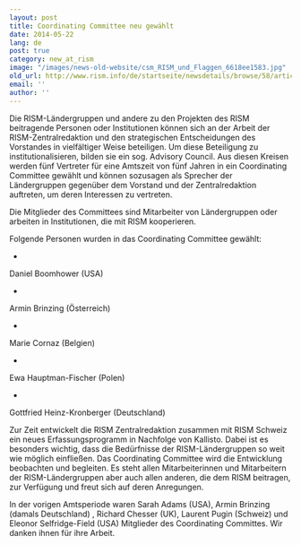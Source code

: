```yaml
---
layout: post
title: Coordinating Committee neu gewählt
date: 2014-05-22
lang: de
post: true
category: new_at_rism
image: "/images/news-old-website/csm_RISM_und_Flaggen_6618ee1583.jpg"
old_url: http://www.rism.info/de/startseite/newsdetails/browse/58/article/64/new-coordinating-committee-elected.html
email: ''
author: ''
---
```


Die RISM-Ländergruppen und andere zu den Projekten des RISM beitragende Personen oder Institutionen können sich an der Arbeit der RISM-Zentralredaktion und den strategischen Entscheidungen des Vorstandes in vielfältiger Weise beteiligen. Um diese Beteiligung zu institutionalisieren, bilden sie ein sog. Advisory Council. Aus diesen Kreisen werden fünf Vertreter für eine Amtszeit von fünf Jahren in ein Coordinating Committee gewählt und können sozusagen als Sprecher der Ländergruppen gegenüber dem Vorstand und der Zentralredaktion auftreten, um deren Interessen zu vertreten.

Die Mitglieder des Committees sind Mitarbeiter von Ländergruppen oder arbeiten in Institutionen, die mit RISM kooperieren.

Folgende Personen wurden in das Coordinating Committee gewählt:

-

Daniel Boomhower (USA)

-

Armin Brinzing (Österreich)

-

Marie Cornaz (Belgien)

-

Ewa Hauptman-Fischer (Polen)

-

Gottfried Heinz-Kronberger (Deutschland)


Zur Zeit entwickelt die RISM Zentralredaktion zusammen mit RISM Schweiz ein neues Erfassungsprogramm in Nachfolge von Kallisto. Dabei ist es besonders wichtig, dass die Bedürfnisse der RISM-Ländergruppen so weit wie möglich einfließen. Das Coordinating Committee wird die Entwicklung beobachten und begleiten. Es steht allen Mitarbeiterinnen und Mitarbeitern der RISM-Ländergruppen aber auch allen anderen, die dem RISM beitragen, zur Verfügung und freut sich auf deren Anregungen.

In der vorigen Amtsperiode waren Sarah Adams (USA), Armin Brinzing (damals Deutschland) , Richard Chesser (UK), Laurent Pugin (Schweiz) und Eleonor Selfridge-Field (USA) Mitglieder des Coordinating Committes. Wir danken ihnen für ihre Arbeit.
